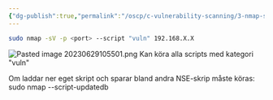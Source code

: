 ```yaml
---
{"dg-publish":true,"permalink":"/oscp/c-vulnerability-scanning/3-nmap-scripting-engine/"}
---
```


```bash
sudo nmap -sV -p <port> --script "vuln" 192.168.X.X
```
![Pasted image 20230629105501.png](/img/user/IMAGES/Pasted%20image%2020230629105501.png)
Kan köra alla scripts med kategori "vuln"

Om laddar ner eget skript och sparar bland andra NSE-skrip måste köras:
	sudo nmap --script-updatedb

